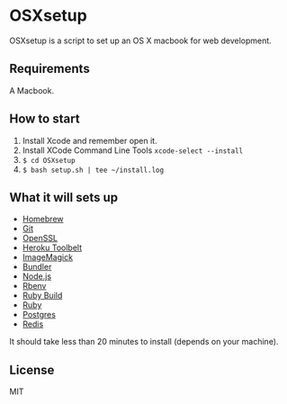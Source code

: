 # OSXsetup

OSXsetup is a script to set up an OS X macbook for web development.

## Requirements

A Macbook.

## How to start

1. Install Xcode and remember open it.
2. Install XCode Command Line Tools `xcode-select --install`
3. `$ cd OSXsetup`
4. `$ bash setup.sh | tee ~/install.log`

## What it will sets up

* [Homebrew]
* [Git]
* [OpenSSL]
* [Heroku Toolbelt]
* [ImageMagick]
* [Bundler]
* [Node.js]
* [Rbenv]
* [Ruby Build]
* [Ruby]
* [Postgres]
* [Redis]

[Homebrew]: http://brew.sh/
[Git]: https://git-scm.com/
[OpenSSL]: https://www.openssl.org/
[Heroku Toolbelt]: https://toolbelt.heroku.com/
[Bundler]: http://bundler.io/
[ImageMagick]: http://www.imagemagick.org/
[Node.js]: http://nodejs.org/
[NPM]: https://www.npmjs.org/
[Rbenv]: https://github.com/sstephenson/rbenv
[Ruby Build]: https://github.com/sstephenson/ruby-build
[Ruby]: https://www.ruby-lang.org/en/
[Postgres]: http://www.postgresql.org/
[Redis]: http://redis.io/

It should take less than 20 minutes to install (depends on your machine).

## License
MIT
